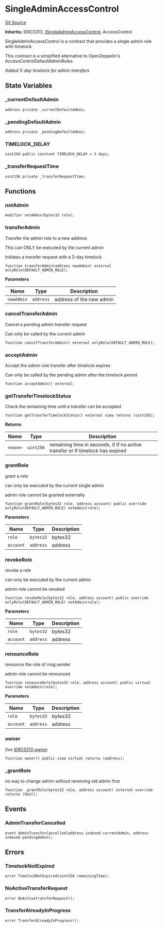 # SingleAdminAccessControl
[Git Source](https://github.com/Level-Money/contracts/blob/7fc97def4c32b2c55e844838ecbb532dceb8179d/src/auth/v5/SingleAdminAccessControl.sol)

**Inherits:**
IERC5313, [ISingleAdminAccessControl](/src/interfaces/ISingleAdminAccessControl.sol/interface.ISingleAdminAccessControl.md), AccessControl

SingleAdminAccessControl is a contract that provides a single admin role with timelock

This contract is a simplified alternative to OpenZeppelin's AccessControlDefaultAdminRules

*Added 3-day timelock for admin transfers*


## State Variables
### _currentDefaultAdmin

```solidity
address private _currentDefaultAdmin;
```


### _pendingDefaultAdmin

```solidity
address private _pendingDefaultAdmin;
```


### TIMELOCK_DELAY

```solidity
uint256 public constant TIMELOCK_DELAY = 3 days;
```


### _transferRequestTime

```solidity
uint256 private _transferRequestTime;
```


## Functions
### notAdmin


```solidity
modifier notAdmin(bytes32 role);
```

### transferAdmin

Transfer the admin role to a new address

This can ONLY be executed by the current admin

Initiates a transfer request with a 3-day timelock


```solidity
function transferAdmin(address newAdmin) external onlyRole(DEFAULT_ADMIN_ROLE);
```
**Parameters**

|Name|Type|Description|
|----|----|-----------|
|`newAdmin`|`address`|address of the new admin|


### cancelTransferAdmin

Cancel a pending admin transfer request

Can only be called by the current admin


```solidity
function cancelTransferAdmin() external onlyRole(DEFAULT_ADMIN_ROLE);
```

### acceptAdmin

Accept the admin role transfer after timelock expires

Can only be called by the pending admin after the timelock period


```solidity
function acceptAdmin() external;
```

### getTransferTimelockStatus

Check the remaining time until a transfer can be accepted


```solidity
function getTransferTimelockStatus() external view returns (uint256);
```
**Returns**

|Name|Type|Description|
|----|----|-----------|
|`<none>`|`uint256`|remaining time in seconds, 0 if no active transfer or if timelock has expired|


### grantRole

grant a role

can only be executed by the current single admin

admin role cannot be granted externally


```solidity
function grantRole(bytes32 role, address account) public override onlyRole(DEFAULT_ADMIN_ROLE) notAdmin(role);
```
**Parameters**

|Name|Type|Description|
|----|----|-----------|
|`role`|`bytes32`|bytes32|
|`account`|`address`|address|


### revokeRole

revoke a role

can only be executed by the current admin

admin role cannot be revoked


```solidity
function revokeRole(bytes32 role, address account) public override onlyRole(DEFAULT_ADMIN_ROLE) notAdmin(role);
```
**Parameters**

|Name|Type|Description|
|----|----|-----------|
|`role`|`bytes32`|bytes32|
|`account`|`address`|address|


### renounceRole

renounce the role of msg.sender

admin role cannot be renounced


```solidity
function renounceRole(bytes32 role, address account) public virtual override notAdmin(role);
```
**Parameters**

|Name|Type|Description|
|----|----|-----------|
|`role`|`bytes32`|bytes32|
|`account`|`address`|address|


### owner

*See [IERC5313-owner](/src/auth/v4/SingleAdminAccessControl.sol/abstract.SingleAdminAccessControl.md#owner).*


```solidity
function owner() public view virtual returns (address);
```

### _grantRole

no way to change admin without removing old admin first


```solidity
function _grantRole(bytes32 role, address account) internal override returns (bool);
```

## Events
### AdminTransferCancelled

```solidity
event AdminTransferCancelled(address indexed currentAdmin, address indexed pendingAdmin);
```

## Errors
### TimelockNotExpired

```solidity
error TimelockNotExpired(uint256 remainingTime);
```

### NoActiveTransferRequest

```solidity
error NoActiveTransferRequest();
```

### TransferAlreadyInProgress

```solidity
error TransferAlreadyInProgress();
```

